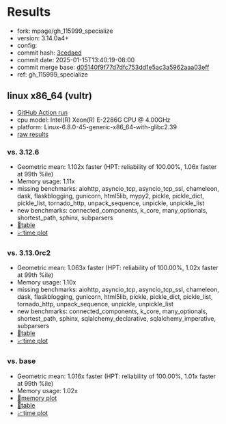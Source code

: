 # Results

- fork: mpage/gh_115999_specialize
- version: 3.14.0a4+
- config: 
- commit hash: [3cedaed](https://github.com/mpage/cpython/commit/3cedaed)
- commit date: 2025-01-15T13:40:19-08:00
- commit merge base: [d05140f9f77d7dfc753dd1e5ac3a5962aaa03eff](https://github.com/python/cpython/commit/d05140f9f77d7dfc753dd1e5ac3a5962aaa03eff)
- ref: gh_115999_specialize

## linux x86_64 (vultr)

- [GitHub Action run](https://github.com/facebookexperimental/free-threading-benchmarking/actions/runs/12797514494)
- cpu model: Intel(R) Xeon(R) E-2286G CPU @ 4.00GHz
- platform: Linux-6.8.0-45-generic-x86_64-with-glibc2.39
- [raw results](bm-20250115-vultr-x86_64-mpage-gh_115999_specialize-3.14.0a4%2B-3cedaed.json)

### vs. 3.12.6

- Geometric mean: 1.102x faster (HPT: reliability of 100.00%, 1.06x faster at 99th %ile)
- Memory usage: 1.11x
- missing benchmarks: aiohttp, asyncio_tcp, asyncio_tcp_ssl, chameleon, dask, flaskblogging, gunicorn, html5lib, mypy2, pickle, pickle_dict, pickle_list, tornado_http, unpack_sequence, unpickle, unpickle_list
- new benchmarks: connected_components, k_core, many_optionals, shortest_path, sphinx, subparsers
- [📄table](bm-20250115-vultr-x86_64-mpage-gh_115999_specialize-3.14.0a4%2B-3cedaed-vs-3.12.6.md)
- [📈time plot](bm-20250115-vultr-x86_64-mpage-gh_115999_specialize-3.14.0a4%2B-3cedaed-vs-3.12.6.svg)

### vs. 3.13.0rc2

- Geometric mean: 1.063x faster (HPT: reliability of 100.00%, 1.02x faster at 99th %ile)
- Memory usage: 1.10x
- missing benchmarks: aiohttp, asyncio_tcp, asyncio_tcp_ssl, chameleon, dask, flaskblogging, gunicorn, html5lib, pickle, pickle_dict, pickle_list, tornado_http, unpack_sequence, unpickle, unpickle_list
- new benchmarks: connected_components, k_core, many_optionals, shortest_path, sphinx, sqlalchemy_declarative, sqlalchemy_imperative, subparsers
- [📄table](bm-20250115-vultr-x86_64-mpage-gh_115999_specialize-3.14.0a4%2B-3cedaed-vs-3.13.0rc2.md)
- [📈time plot](bm-20250115-vultr-x86_64-mpage-gh_115999_specialize-3.14.0a4%2B-3cedaed-vs-3.13.0rc2.svg)

### vs. base

- Geometric mean: 1.016x faster (HPT: reliability of 100.00%, 1.01x faster at 99th %ile)
- Memory usage: 1.02x
- [🧠memory plot](bm-20250115-vultr-x86_64-mpage-gh_115999_specialize-3.14.0a4%2B-3cedaed-vs-base-mem.svg)
- [📄table](bm-20250115-vultr-x86_64-mpage-gh_115999_specialize-3.14.0a4%2B-3cedaed-vs-base.md)
- [📈time plot](bm-20250115-vultr-x86_64-mpage-gh_115999_specialize-3.14.0a4%2B-3cedaed-vs-base.svg)

